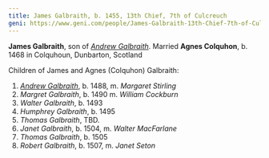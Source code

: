 ```yaml
---
title: James Galbraith, b. 1455, 13th Chief, 7th of Culcreuch
geni: https://www.geni.com/people/James-Galbraith-13th-Chief-7th-of-Culcreuch/6000000033166873646
---
```


**James Galbraith**, son of [*Andrew Galbraith*](galbraith-andrew-1435.md).  Married **Agnes Colquhon**, b. 1468 in Colquhoun, Dunbarton, Scotland

Children of James and Agnes (Colquhon) Galbraith:

1. [*Andrew Galbraith*](galbraith-andrew-1500.md), b. 1488, m. *Margaret Stirling*
3. *Margret Galbraith*, b. 1490 m. *William Cockburn*
4. *Walter Galbraith*, b. 1493
5. *Humphrey Galbraith*, b. 1495
6. *Thomas Galbraith*, TBD.
7. *Janet Galbraith*, b. 1504, m. *Walter MacFarlane*
8. *Thomas Galbraith*, b. 1505
9. *Robert Galbraith*, b. 1507, m. *Janet Seton*


